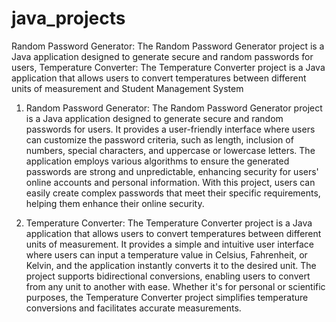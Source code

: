 # java_projects
Random Password Generator: The Random Password Generator project is a Java application designed to generate secure and random passwords for users, Temperature Converter: The Temperature Converter project is a Java application that allows users to convert temperatures between different units of measurement and Student Management System
1) Random Password Generator:
The Random Password Generator project is a Java application designed to generate secure and random passwords for users. It provides a user-friendly interface where users can customize the password criteria, such as length, inclusion of numbers, special characters, and uppercase or lowercase letters. The application employs various algorithms to ensure the generated passwords are strong and unpredictable, enhancing security for users' online accounts and personal information. With this project, users can easily create complex passwords that meet their specific requirements, helping them enhance their online security.

2) Temperature Converter:
The Temperature Converter project is a Java application that allows users to convert temperatures between different units of measurement. It provides a simple and intuitive user interface where users can input a temperature value in Celsius, Fahrenheit, or Kelvin, and the application instantly converts it to the desired unit. The project supports bidirectional conversions, enabling users to convert from any unit to another with ease. Whether it's for personal or scientific purposes, the Temperature Converter project simplifies temperature conversions and facilitates accurate measurements.
